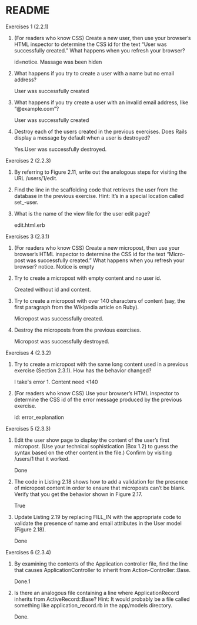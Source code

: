 # README
Exercises 1 (2.2.1)
1. (For readers who know CSS) Create a new user, then use your browser’s HTML inspector to determine the CSS id for the text “User was successfully created.” What happens when you refresh your browser?
    
    id=notice. Massage was been hiden
2. What happens if you try to create a user with a name but no email address?
    
    User was successfully created
3. What happens if you try create a user with an invalid email address, like “@example.com”?
    
    User was successfully created
4. Destroy each of the users created in the previous exercises. Does Rails display a message by default when a user is destroyed?
    
    Yes.User was successfully destroyed.
    
Exercises 2 (2.2.3)
1. By referring to Figure 2.11, write out the analogous steps for visiting the URL /users/1/edit.
    
	
2. Find the line in the scaffolding code that retrieves the user from the database in the previous exercise. Hint: It’s in a special location called set_-user.
	
	
3. What is the name of the view file for the user edit page?
    
    edit.html.erb
    
Exercises 3 (2.3.1)
1. (For readers who know CSS) Create a new micropost, then use your browser’s HTML inspector to determine the CSS id for the text “Micro-post was successfully created.” What happens when you refresh your browser?
    notice. Notice is empty
    
2. Try to create a micropost with empty content and no user id.
    
    Created without id and content.

3. Try to create a micropost with over 140 characters of content (say, the first paragraph from the Wikipedia article on Ruby).

   Micropost was successfully created.    
4. Destroy the microposts from the previous exercises.

    Micropost was successfully destroyed.

Exercises 4 (2.3.2)
1. Try to create a micropost with the same long content used in a previous exercise (Section 2.3.1). How has the behavior changed?

    I take's error 1. Content need <140
2. (For readers who know CSS) Use your browser’s HTML inspector to determine the CSS id of the error message produced by the previous exercise.
    
    id: error_explanation

Exercises 5 (2.3.3)
1. Edit the user show page to display the content of the user’s first micropost. (Use your technical sophistication (Box 1.2) to guess the syntax based on the other content in the file.) Confirm by visiting /users/1 that it worked.

   Done
2. The code in Listing 2.18 shows how to add a validation for the presence of micropost content in order to ensure that microposts can’t be blank. Verify that you get the behavior shown in Figure 2.17.

   True
3. Update Listing 2.19 by replacing FILL_IN with the appropriate code to validate the presence of name and email attributes in the User model (Figure 2.18).
   
   Done

Exercises 6 (2.3.4)
1. By examining the contents of the Application controller file, find the line that causes ApplicationController to inherit from Action-Controller::Base.

    Done.1
2. Is there an analogous file containing a line where ApplicationRecord inherits from ActiveRecord::Base? Hint: It would probably be a file called something like application_record.rb in the app/models directory.

    Done.